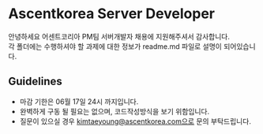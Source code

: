 # Ascentkorea Server Developer

안녕하세요
어센트코리아 PM팀 서버개발자 채용에 지원해주셔서 감사합니다.<br>
각 폴더에는 수행하셔야 할 과제에 대한 정보가 readme.md 파일로 설명이 되어있습니다.<br>

## Guidelines
* 마감 기한은 06월 17일 24시 까지입니다.
* 완벽하게 구동 될 필요는 없으며, 코드작성방식을 보기 위함입니다.
* 질문이 있으실 경우 kimtaeyoung@ascentkorea.com으로 문의 부탁드립니다.
